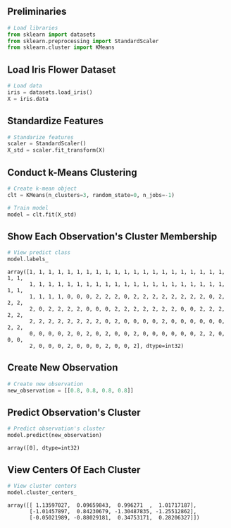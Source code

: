 ## Preliminaries


```python
# Load libraries
from sklearn import datasets
from sklearn.preprocessing import StandardScaler
from sklearn.cluster import KMeans
```

## Load Iris Flower Dataset


```python
# Load data
iris = datasets.load_iris()
X = iris.data
```

## Standardize Features


```python
# Standarize features
scaler = StandardScaler()
X_std = scaler.fit_transform(X)
```

## Conduct k-Means Clustering


```python
# Create k-mean object
clt = KMeans(n_clusters=3, random_state=0, n_jobs=-1)

# Train model
model = clt.fit(X_std)
```

## Show Each Observation's Cluster Membership


```python
# View predict class
model.labels_
```




    array([1, 1, 1, 1, 1, 1, 1, 1, 1, 1, 1, 1, 1, 1, 1, 1, 1, 1, 1, 1, 1, 1, 1,
           1, 1, 1, 1, 1, 1, 1, 1, 1, 1, 1, 1, 1, 1, 1, 1, 1, 1, 1, 1, 1, 1, 1,
           1, 1, 1, 1, 0, 0, 0, 2, 2, 2, 0, 2, 2, 2, 2, 2, 2, 2, 2, 0, 2, 2, 2,
           2, 0, 2, 2, 2, 2, 0, 0, 0, 2, 2, 2, 2, 2, 2, 2, 0, 0, 2, 2, 2, 2, 2,
           2, 2, 2, 2, 2, 2, 2, 2, 0, 2, 0, 0, 0, 0, 2, 0, 0, 0, 0, 0, 0, 2, 2,
           0, 0, 0, 0, 2, 0, 2, 0, 2, 0, 0, 2, 0, 0, 0, 0, 0, 0, 2, 2, 0, 0, 0,
           2, 0, 0, 0, 2, 0, 0, 0, 2, 0, 0, 2], dtype=int32)



## Create New Observation


```python
# Create new observation
new_observation = [[0.8, 0.8, 0.8, 0.8]]
```

## Predict Observation's Cluster


```python
# Predict observation's cluster
model.predict(new_observation)
```




    array([0], dtype=int32)



## View Centers Of Each Cluster


```python
# View cluster centers
model.cluster_centers_
```




    array([[ 1.13597027,  0.09659843,  0.996271  ,  1.01717187],
           [-1.01457897,  0.84230679, -1.30487835, -1.25512862],
           [-0.05021989, -0.88029181,  0.34753171,  0.28206327]])



